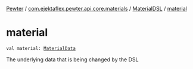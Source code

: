 [Pewter](../../index.md) / [com.ejektaflex.pewter.api.core.materials](../index.md) / [MaterialDSL](index.md) / [material](./material.md)

# material

`val material: `[`MaterialData`](../../com.ejektaflex.pewter.api.core.materials.stats/-material-data/index.md)

The underlying data that is being changed by the DSL

